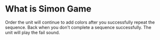 # What is Simon Game

Order the unit will continue to add colors after you successfully repeat the sequence. Back when you don't complete a sequence successfully. The unit will play the fail sound.
